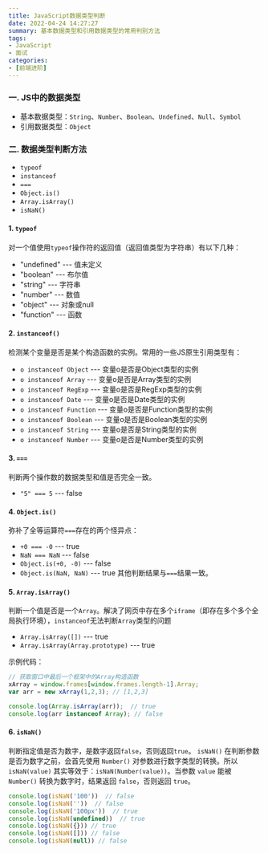 ```yaml
---
title: JavaScript数据类型判断
date: 2022-04-24 14:27:27
summary: 基本数据类型和引用数据类型的常用判别方法
tags:
- JavaScript
- 面试
categories:
- [前端进阶]
---
```


### 一. JS中的数据类型
- 基本数据类型：`String`、`Number`、`Boolean`、`Undefined`、`Null`、`Symbol`
- 引用数据类型：`Object`

### 二. 数据类型判断方法
- `typeof`
- `instanceof`
- `===`
- `Object.is()`
- `Array.isArray()`
- `isNaN()`

#### 1. `typeof`
对一个值使用`typeof`操作符的返回值（返回值类型为字符串）有以下几种：
- "undefined" --- 值未定义
- "boolean"   --- 布尔值
- "string"    --- 字符串
- "number"    --- 数值
- "object"    --- 对象或null
- "function"  --- 函数

#### 2. `instanceof()`
检测某个变量是否是某个构造函数的实例。常用的一些JS原生引用类型有：
- `o instanceof Object` --- 变量o是否是Object类型的实例
- `o instanceof Array`  --- 变量o是否是Array类型的实例
- `o instanceof RegExp` --- 变量o是否是RegExp类型的实例
- `o instanceof Date`   --- 变量o是否是Date类型的实例
- `o instanceof Function` --- 变量o是否是Function类型的实例
- `o instanceof Boolean` --- 变量o是否是Boolean类型的实例
- `o instanceof String` --- 变量o是否是String类型的实例
- `o instanceof Number` --- 变量o是否是Number类型的实例


#### 3. `===`
判断两个操作数的数据类型和值是否完全一致。
- `"5" === 5` --- false

#### 4. `Object.is()`
弥补了全等运算符`===`存在的两个怪异点：
- `+0 === -0` --- true
- `NaN === NaN` --- false
- `Object.is(+0, -0)` ---  false
- `Object.is(NaN, NaN)` --- true
其他判断结果与`===`结果一致。

#### 5. `Array.isArray()`
判断一个值是否是一个`Array`。解决了网页中存在多个`iframe`（即存在多个多个全局执行环境），`instanceof`无法判断`Array`类型的问题
- `Array.isArray([])` ---  true
- `Array.isArray(Array.prototype)` --- true

示例代码：
```js
// 获取窗口中最后一个框架中的Array构造函数
xArray = window.frames[window.frames.length-1].Array;
var arr = new xArray(1,2,3); // [1,2,3]

console.log(Array.isArray(arr));  // true
console.log(arr instanceof Array); // false
```

#### 6. `isNaN()`
判断指定值是否为数字，是数字返回`false`，否则返回`true`。 `isNaN()` 在判断参数是否为数字之前，会首先使用 `Number()` 对参数进行数字类型的转换。所以 `isNaN(value)` 其实等效于：`isNaN(Number(value))`。当参数 `value` 能被 `Number()` 转换为数字时，结果返回 `false`，否则返回 `true`。
```js
console.log(isNaN('100'))  // false
console.log(isNaN(''))  // false
console.log(isNaN('100px'))  // true
console.log(isNaN(undefined))  // true
console.log(isNaN({})) // true
console.log(isNaN([])) // false
console.log(isNaN(null)) // false
```